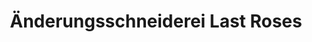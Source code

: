 ---
title: "Änderungsschneiderei Last Roses"
url: /edling/aenderungsschneiderei-last-roses/
shop: Schneiderei
---